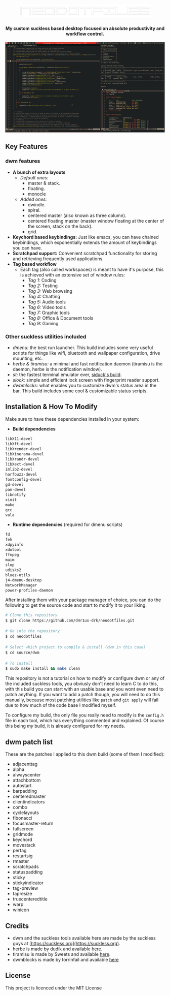 <h1 align="center">
  <img src="assets/logo.png" alt="neodotfiles" width="415">
</h1>

<h4 align="center">My custom suckless based desktop focused on absolute productivity and workflow control.</h4>

![screenshot](./assets/screenshot.png)

## Key Features

### dwm features
* **A bunch of extra layouts**
    - *Default ones:*
        - master & stack.
        - floating.
        - monocle
    - *Added ones:*
        - dwindle.
        - spiral.
        - centered master (also known as three column).
        - centered floating master (master window floating at the center of the screen, stack on the back).
        - grid.
* **Keychord based keybindings:** Just like emacs, you can have chained keybindings, which exponentially extends the amount of keybindings you can have.
* **Scratchpad support:** Convenient scratchpad functionality for storing and retrieving frequently used applications.
* **Tag based workflow**
    - Each tag (also called workspaces) is meant to have it's purpose, this is achieved with an extensive set of window rules:
        - *Tag 1:* Coding
        - *Tag 2:* Testing
        - *Tag 3:* Web browsing
        - *Tag 4:* Chatting
        - *Tag 5:* Audio tools
        - *Tag 6:* Video tools
        - *Tag 7:* Graphic tools
        - *Tag 8:* Office & Document tools
        - *Tag 9:* Gaming

### Other suckless utilities included
 - *dmenu:* the best run launcher. This build includes some very useful scripts for things like wifi, bluetooth and wallpaper configuration, drive mounting, etc.
 - *herbe & tiramisu:* a minimal and fast notification daemon (tiramisu is the daemon, herbe is the notification window).
 - *st:* the fastest terminal emulator ever, [siduck's build](https://github.com/siduck/st).
 - *slock:* simple and efficient lock screen with fingerprint reader support.
 - *dwbmlocks:* what enables you to customize dwm's status area in the bar. This build includes some cool & customizable status scripts.

## Installation & How To Modify

Make sure to have these dependencies installed in your system:

* **Build dependencies**

```
libX11-devel
libXft-devel
libXrender-devel
libXinerama-devel
libXrandr-devel
libXext-devel
imlib2-devel
harfbuzz-devel
fontconfig-devel
gd-devel
pam-devel
libnotify
xinit
make
gcc
vala
```

* **Runtime dependencies** (required for dmenu scripts)

```
fd
feh
xdpyinfo
xdotool
ffmpeg
maim
slop
udisks2
bluez-utils
j4-dmenu-desktop
NetworkManager
power-profiles-daemon
```

After installing them with your package manager of choice, you can do the following to get the source code and start to modify it to your liking.

```bash
# Clone this repository
$ git clone https://github.com/d4r1us-drk/neodotfiles.git

# Go into the repository
$ cd neodotfiles

# Select which project to compile & install (dwm in this case)
$ cd source/dwm

# To install
$ sudo make install && make clean
```

This repository is not a tutorial on how to modify or configure dwm or any of the included suckless tools, you obviusly don't need to learn C to do this, with this build you can start with an usable base and you wont even need to patch anything. If you want to add a patch though, you will need to do this manually, because most patching utilities like `patch` and `git apply` will fail due to how much of the code base I modified myself.

To configure my build, the only file you really need to modify is the `config.h` file in each tool, which has everything commented and explained. Of course this being *my* build, it is already configured for my needs.

## dwm patch list

These are the patches I applied to this dwm build (some of them I modified):

- adjacenttag
- alpha
- alwayscenter
- attachbottom
- autostart
- barpadding
- centeredmaster
- clientindicators
- combo
- cyclelayouts
- fibonacci
- focusmaster-return
- fullscreen
- gridmode
- keychord
- movestack
- pertag
- restartsig
- rmaster
- scratchpads
- statuspadding
- sticky
- stickyindicator
- tag-preview
- tapresize
- truecenteredtitle
- warp
- winicon

## Credits

- dwm and the suckless tools available here are made by the suckless guys at [https://suckless.org](https://suckless.org).
- herbe is made by dudik and available [here](https://github.com/dudik/herbe).
- tiramisu is made by Sweets and available [here](https://github.com/Sweets/tiramisu).
- dwmblocks is made by torrinfail and available [here](https://github.com/torrinfail/dwmblocks)

## License

This project is licenced under the MIT License

